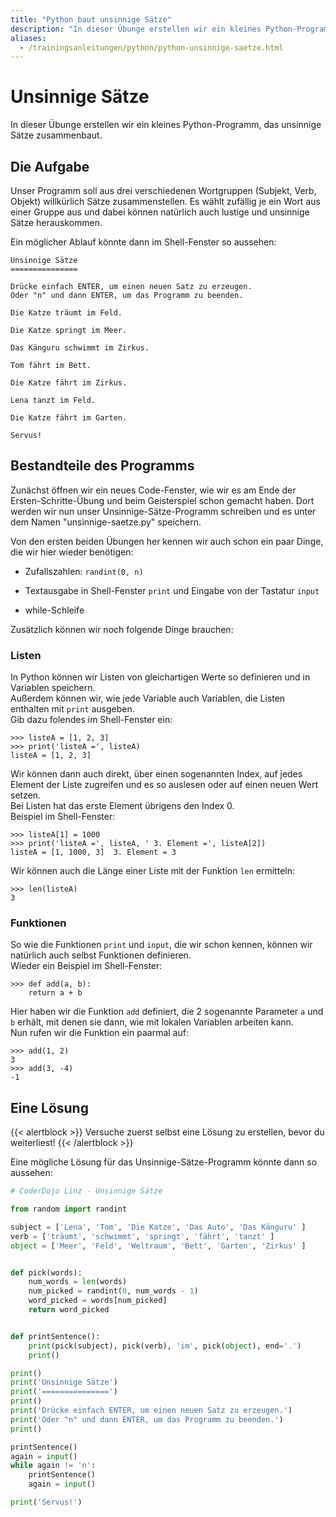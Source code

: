 ```yaml
---
title: "Python baut unsinnige Sätze"
description: "In dieser Übunge erstellen wir ein kleines Python-Programm, das unsinnige Sätze zusammenbaut."
aliases:
  - /trainingsanleitungen/python/python-unsinnige-saetze.html
---
```


# Unsinnige Sätze

In dieser Übunge erstellen wir ein kleines Python-Programm, das unsinnige Sätze zusammenbaut.


## Die Aufgabe

Unser Programm soll aus drei verschiedenen Wortgruppen (Subjekt, Verb, Objekt) willkürlich Sätze zusammenstellen.
Es wählt zufällig je ein Wort aus einer Gruppe aus und dabei können natürlich auch lustige und unsinnige Sätze herauskommen.

Ein möglicher Ablauf könnte dann im Shell-Fenster so aussehen:

```shell
Unsinnige Sätze
===============

Drücke einfach ENTER, um einen neuen Satz zu erzeugen.
Oder "n" und dann ENTER, um das Programm zu beenden.

Die Katze träumt im Feld.

Die Katze springt im Meer.

Das Känguru schwimmt im Zirkus.

Tom fährt im Bett.

Die Katze fährt im Zirkus.

Lena tanzt im Feld.

Die Katze fährt im Garten.

Servus!
```


## Bestandteile des Programms

Zunächst öffnen wir ein neues Code-Fenster, wie wir es am Ende der Ersten-Schritte-Übung und beim Geisterspiel schon gemacht haben.
Dort werden wir nun unser Unsinnige-Sätze-Programm schreiben und es unter dem Namen "unsinnige-saetze.py" speichern.

Von den ersten beiden Übungen her kennen wir auch schon ein paar Dinge, die wir hier wieder benötigen:

* Zufallszahlen: `randint(0, n)`

* Textausgabe in Shell-Fenster `print` und Eingabe von der Tastatur `input`

* while-Schleife

Zusätzlich können wir noch folgende Dinge brauchen:


### Listen

In Python können wir Listen von gleichartigen Werte so definieren und in Variablen speichern.<br />
Außerdem können wir, wie jede Variable auch Variablen, die Listen enthalten mit `print` ausgeben.<br />
Gib dazu folendes im Shell-Fenster ein:

```shell
>>> listeA = [1, 2, 3]
>>> print('listeA =', listeA)
listeA = [1, 2, 3]
```

Wir können dann auch direkt, über einen sogenannten Index, auf jedes Element der Liste zugreifen und es so auslesen oder auf einen neuen Wert setzen.<br />
Bei Listen hat das erste Element übrigens den Index 0.<br />
Beispiel im Shell-Fenster:

```shell
>>> listeA[1] = 1000
>>> print('listeA =', listeA, ' 3. Element =', listeA[2])
listeA = [1, 1000, 3]  3. Element = 3
```

Wir können auch die Länge einer Liste mit der Funktion `len` ermitteln:

```shell
>>> len(listeA)
3
```


### Funktionen

So wie die Funktionen `print` und `input`, die wir schon kennen, können wir natürlich auch selbst Funktionen definieren.<br />
Wieder ein Beispiel im Shell-Fenster:

```shell
>>> def add(a, b):
	return a + b
```

Hier haben wir die Funktion `add` definiert, die 2 sogenannte Parameter `a` und `b` erhält, mit denen sie dann, wie mit lokalen Variablen arbeiten kann.<br />
Nun rufen wir die Funktion ein paarmal auf:

```shell
>>> add(1, 2)
3
>>> add(3, -4)
-1
```


## Eine Lösung

{{< alertblock >}}
Versuche zuerst selbst eine Lösung zu erstellen, bevor du weiterliest!
{{< /alertblock >}}

Eine mögliche Lösung für das Unsinnige-Sätze-Programm könnte dann so aussehen:

```python
# CoderDojo Linz - Unsinnige Sätze

from random import randint

subject = ['Lena', 'Tom', 'Die Katze', 'Das Auto', 'Das Känguru' ]
verb = ['träumt', 'schwimmt', 'springt', 'fährt', 'tanzt' ]
object = ['Meer', 'Feld', 'Weltraum', 'Bett', 'Garten', 'Zirkus' ]


def pick(words):
	num_words = len(words)
	num_picked = randint(0, num_words - 1)
	word_picked = words[num_picked]
	return word_picked


def printSentence():
	print(pick(subject), pick(verb), 'im', pick(object), end='.')
	print()

print()
print('Unsinnige Sätze')
print('===============')
print()
print('Drücke einfach ENTER, um einen neuen Satz zu erzeugen.')
print('Oder "n" und dann ENTER, um das Programm zu beenden.')
print()

printSentence()
again = input()
while again != 'n':
	printSentence()
	again = input()

print('Servus!')
```
